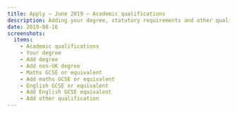 ```yaml
---
title: Apply – June 2019 – Academic qualifications
description: Adding your degree, statutory requirements and other qualifications
date: 2019-08-16
screenshots:
  items:
    - Academic qualifications
    - Your degree
    - Add degree
    - Add non-UK degree
    - Maths GCSE or equivalent
    - Add maths GCSE or equivalent
    - English GCSE or equivalent
    - Add English GCSE equivalent
    - Add other qualification
---
```

